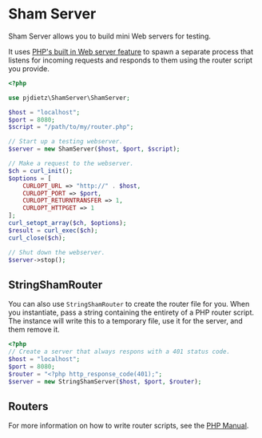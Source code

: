 # Sham Server

Sham Server allows you to build mini Web servers for testing.

It uses  [PHP's built in Web server feature](http://php.net/manual/en/features.commandline.webserver.php) to spawn a separate process that listens for incoming requests and responds to them using the router script you provide.

```php
<?php

use pjdietz\ShamServer\ShamServer;

$host = "localhost";
$port = 8080;
$script = "/path/to/my/router.php";

// Start up a testing webserver.
$server = new ShamServer($host, $port, $script);

// Make a request to the webserver.
$ch = curl_init();
$options = [
    CURLOPT_URL => "http://" . $host,
    CURLOPT_PORT => $port,
    CURLOPT_RETURNTRANSFER => 1,
    CURLOPT_HTTPGET => 1
];
curl_setopt_array($ch, $options);
$result = curl_exec($ch);
curl_close($ch);

// Shut down the webserver.
$server->stop();
```

## StringShamRouter

You can also use `StringShamRouter` to create the router file for you. When you instantiate, pass a string containing the entirety of a PHP router script. The instance will write this to a temporary file, use it for the server, and them remove it.

```php
<?php
// Create a server that always respons with a 401 status code.
$host = "localhost";
$port = 8080;
$router = "<?php http_response_code(401);";
$server = new StringShamServer($host, $port, $router);
```

## Routers

For more information on how to write router scripts, see the [PHP Manual](http://php.net/manual/en/features.commandline.webserver.php).
